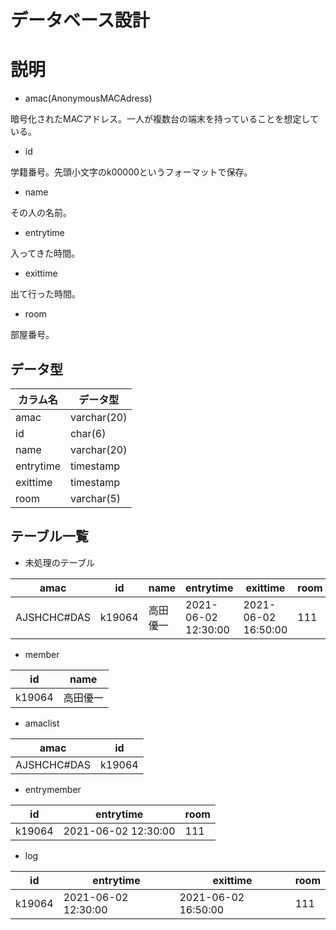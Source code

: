# **データベース設計**

# 説明
* amac(AnonymousMACAdress)

暗号化されたMACアドレス。一人が複数台の端末を持っていることを想定している。

* id

学籍番号。先頭小文字のk00000というフォーマットで保存。

* name

その人の名前。
* entrytime

入ってきた時間。

* exittime

出て行った時間。

* room

部屋番号。

## データ型
|  カラム名  |  データ型  |
|----|----|
|  amac  |  varchar(20)  |
| id | char(6) |
| name | varchar(20) |
| entrytime | timestamp |
| exittime | timestamp |
| room | varchar(5) |


## テーブル一覧
* 未処理のテーブル　

|  amac |  id  |  name  |  entrytime  |  exittime  | room |
| ---- | ---- |----|----|----|----|
|  AJSHCHC#DAS  |  k19064  |  高田優一  |   2021-06-02 12:30:00 | 2021-06-02 16:50:00 |  111 |

* member

| id | name |
|----|----|
| k19064 | 高田優一 |

* amaclist

| amac | id |
|----|----|
| AJSHCHC#DAS | k19064 |        

* entrymember

| id | entrytime | room |
|----|----|----|
| k19064 | 2021-06-02 12:30:00 | 111 |

* log

| id | entrytime | exittime |room |
|----|----|----|----|
| k19064 | 2021-06-02 12:30:00 | 2021-06-02 16:50:00 | 111 |
